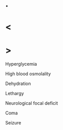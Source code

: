 # .

# <

# >

Hyperglycemia

High blood osmolality

Dehydration

Lethargy

Neurological focal deficit

Coma

Seizure
